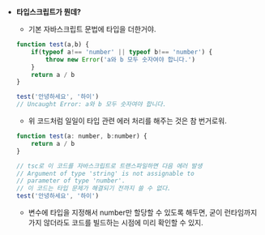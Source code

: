 - **타입스크립트가 뭔데?**
    - 기본 자바스크립트 문법에 타입을 더한거야.
    
    ```jsx
    function test(a,b) {
    	if(typeof a!== 'number' || typeof b!== 'number') {
    		throw new Error('a와 b 모두 숫자여야 합니다.')
    	}
    	return a / b
    }
    
    test('안녕하세요', '하이') 
    // Uncaught Error: a와 b 모두 숫자여야 합니다.
    ```
    
    - 위 코드처럼 일일이 타입 관련 에러 처리를 해주는 것은 참 번거로워.
    
    ```jsx
    function test(a: number, b:number) {
    	return a / b
    }
    
    // tsc로 이 코드를 자바스크립트로 트랜스파일하면 다음 에러 발생
    // Argument of type 'string' is not assignable to
    // parameter of type 'number'.
    // 이 코드는 타입 문제가 해결되기 전까지 쓸 수 없다.
    test('안녕하세요', '하이')
    ```
    
    - 변수에 타입을 지정해서 number만 할당할  수 있도록 해두면, 굳이 런타임까지 가지 않더라도 코드를 빌드하는 시점에 미리 확인할 수 있지.